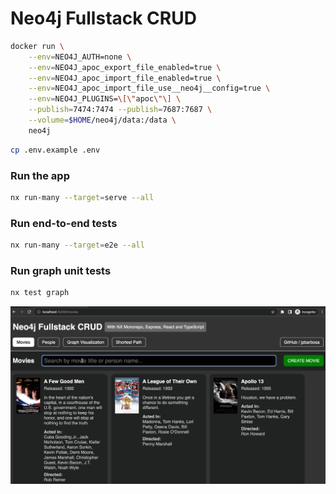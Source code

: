 # Neo4j Fullstack CRUD

```bash
docker run \
    --env=NEO4J_AUTH=none \
    --env=NEO4J_apoc_export_file_enabled=true \
    --env=NEO4J_apoc_import_file_enabled=true \
    --env=NEO4J_apoc_import_file_use__neo4j__config=true \
    --env=NEO4J_PLUGINS=\[\"apoc\"\] \
    --publish=7474:7474 --publish=7687:7687 \
    --volume=$HOME/neo4j/data:/data \
    neo4j
```

```bash
cp .env.example .env
```

### Run the app

```bash
nx run-many --target=serve --all
```

### Run end-to-end tests

```bash
nx run-many --target=e2e --all
```

### Run graph unit tests

```bash
nx test graph
```

![Demo](demo.gif)
